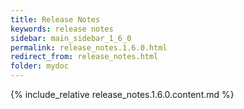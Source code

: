```yaml
---
title: Release Notes
keywords: release notes
sidebar: main_sidebar_1_6_0
permalink: release_notes.1.6.0.html
redirect_from: release_notes.html
folder: mydoc
---
```


{% include_relative release_notes.1.6.0.content.md %}
